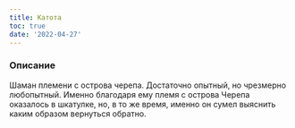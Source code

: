 ```yaml
---
title: Катота
toc: true
date: '2022-04-27'
---
```


### Описание
Шаман племени с острова черепа. Достаточно опытный, но чрезмерно любопытный. Именно благодаря ему племя с острова Черепа оказалось в шкатулке, но, в то же время, именно он сумел выяснить каким образом вернуться обратно.